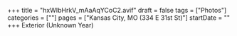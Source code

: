 +++
title = "hxWIbHrkV_mAaAqYCoC2.avif"
draft = false
tags = ["Photos"]
categories = [""]
pages = ["Kansas City, MO (334 E 31st St)"]
startDate = ""
+++
Exterior (Unknown Year)
